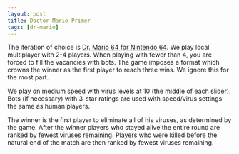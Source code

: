 ```yaml
---
layout: post
title: Doctor Mario Primer
tags: [dr-mario]
---
```


The iteration of choice is [Dr. Mario 64 for Nintendo 64][0]. We play local multiplayer with 2-4 players. When playing with fewer than 4, you are forced to fill the vacancies with bots. The game imposes a format which crowns the winner as the first player to reach three wins. We ignore this for the most part.

We play on medium speed with virus levels at 10 (the middle of each slider). Bots (if necessary) with 3-star ratings are used with speed/virus settings the same as human players.

The winner is the first player to eliminate all of his viruses, as determined by the game. After the winner players who stayed alive the entire round are ranked by fewest viruses remaining. Players who were killed before the natural end of the match are then ranked by fewest viruses remaining.

  [0]: http://en.wikipedia.org/wiki/Dr._Mario_64